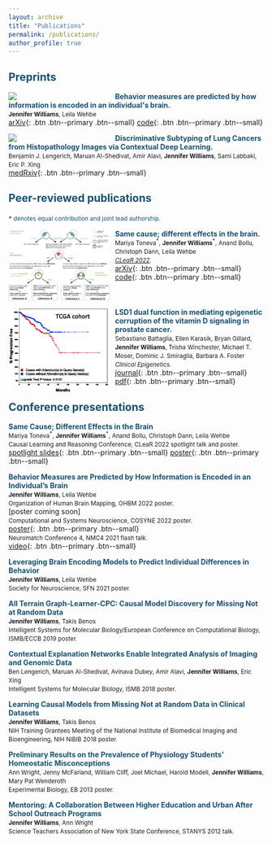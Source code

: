 ```yaml
---
layout: archive
title: "Publications"
permalink: /publications/
author_profile: true
---
```


## <span style="color:#155270;">Preprints</span>
<img align="left" src="/images/individual_fig1.png" width="200" style="margin-right:10px"/> <span style="color:#155270;">**Behavior measures are predicted by how information is encoded in an individual's brain.**</span> <br>
<span style="font-size:smaller">**Jennifer Williams**, Leila Wehbe</span> <br>
[arXiv](https://arxiv.org/abs/2112.06048){: .btn .btn--primary .btn--small} [code](https://github.com/brainML/great-apes){: .btn .btn--primary .btn--small}<br style="clear:both" />
<!--  <p style = "margin-right: 210px; margin-top: 0px;">  *arXiv* <br> -->
<!-- doi: [arXiv:2112.06048](https://arxiv.org/abs/2112.06048) -->
<!-- <p style = "margin-right: 210px;"> -->
<!-- </p>-->

<img align="left" src="/images/cen_fig1.png" width="200" style="margin-right:10px"/> <span style="color:#155270">**Discriminative Subtyping of Lung Cancers from Histopathology Images via Contextual Deep Learning.**</span> <br>
<span style="font-size:smaller">Benjamin J. Lengerich, Maruan Al-Shedivat, Amir Alavi, **Jennifer Williams**, Sami Labbaki, Eric P. Xing</span> <br>
[medRxiv](https://www.medrxiv.org/content/10.1101/2020.06.25.20140053v1){: .btn .btn--primary .btn--small}<br style="clear:both" /> <!-- </p>-->
<!--  *medRxiv* <br>--> <!--, doi: [10.1101/2020.06.25.20140053](https://www.medrxiv.org/content/10.1101/2020.06.25.20140053v1)-->
<!-- <p style = "margin-right: 210px;"> -->

## <span style="color:#155270;">Peer-reviewed publications</span>
<span style="color:#155270;font-size:smaller">__\*__ denotes equal contribution and joint lead authorship.</span> 

<img align="left" src="/images/CleaR_fig.png" width="200" style="margin-right:10px"/> <span style="color:#155270;">**Same cause; different effects in the brain.**</span> <br>
<span style="font-size:smaller">Mariya Toneva<sup><span style="color:#155270;">__*__</span></sup>, __Jennifer Williams<sup><span style="color:#155270;">\*</span></sup>__, Anand Bollu, Christoph Dann, Leila Wehbe</span> <br>
<span style="font-size:smaller">*[CLeaR 2022](https://www.cclear.cc/2022).*</span> <br>
[arXiv](https://arxiv.org/pdf/2202.10376.pdf){: .btn .btn--primary .btn--small} [code](https://github.com/brainML/stim-effect){: .btn .btn--primary .btn--small}<br style="clear:both" />

<!--[pdf coming soon] <br style="clear:both" />--> 
<!-- (){: .btn .btn--primary .btn--small} --> 


<img align="left" src="/images/lsd1_fig.png" width="200" style="margin-right:10px"/> <span style="color:#155270">**LSD1 dual function in mediating epigenetic corruption of the vitamin D signaling in prostate cancer.**</span> <br>
<span style="font-size:smaller">Sebastiano Battaglia, Ellen Karasik, Bryan Gillard, **Jennifer Williams**, Trisha Winchester, Michael T. Moser, Dominic J. Smiraglia, Barbara A. Foster</span> <br>
<span style="font-size:smaller">*Clinical Epigenetics.*</span> <br>
[journal](https://clinicalepigeneticsjournal.biomedcentral.com/articles/10.1186/s13148-017-0382-y){: .btn .btn--primary .btn--small} [pdf](/files/lsd1_paper.pdf){: .btn .btn--primary .btn--small} <br>


## <span style="color:#155270;">Conference presentations</span> 
<span style="color:#155270">**Same Cause; Different Effects in the Brain**</span> <br>
<span style="font-size:smaller">Mariya Toneva<sup><span style="color:#155270;">__*__</span></sup>, __Jennifer Williams<sup><span style="color:#155270;">\*</span></sup>__, Anand Bollu, Christoph Dann, Leila Wehbe</span> <br>
<span style="font-size:smaller">Causal Learning and Reasoning Conference, CLeaR 2022 spotlight talk and poster.</span> <br>
[spotlight slides](/files/CLeaR_spotlight_presentation.pdf){: .btn .btn--primary .btn--small} [poster](/files/CLeaR_poster.pdf){: .btn .btn--primary .btn--small} <br>
  
  
<span style="color:#155270">**Behavior Measures are Predicted by How Information is Encoded in an Individual’s Brain**</span> <br>
<span style="font-size:smaller">**Jennifer Williams**, Leila Wehbe</span> <br>
<span style="font-size:smaller">Organization of Human Brain Mapping, OHBM 2022 poster.</span> <br>
[poster coming soon] <br>
<span style="font-size:smaller">Computational and Systems Neuroscience, COSYNE 2022 poster.</span> <br>
[poster](/files/COSYNE_poster.pdf){: .btn .btn--primary .btn--small} <br>
<span style="font-size:smaller">Neuromatch Conference 4, NMC4 2021 flash talk.</span> <br>
[video](https://www.youtube.com/watch?v=rYgsGDcJgGs&t=4s){: .btn .btn--primary .btn--small} <br>

<span style="color:#155270">**Leveraging Brain Encoding Models to Predict Individual Differences in Behavior**</span> <br>
<span style="font-size:smaller">**Jennifer Williams**, Leila Wehbe</span> <br>
<span style="font-size:smaller">Society for Neuroscience, SFN 2021 poster.</span> <br>

<span style="color:#155270">**All Terrain Graph-Learner-CPC: Causal Model Discovery for Missing Not at Random Data**</span> <br>
<span style="font-size:smaller">**Jennifer Williams**, Takis Benos</span> <br>
<span style="font-size:smaller">Intelligent Systems for Molecular Biology/European Conference on Computational Biology, ISMB/ECCB 2019 poster.</span> <br>

<span style="color:#155270">**Contextual Explanation Networks Enable Integrated Analysis of Imaging and Genomic Data**</span> <br>
<span style="font-size:smaller">Ben Lengerich, Maruan Al-Shedivat, Avinava Dubey, Amir Alavi, **Jennifer Williams**, Eric Xing</span> <br>
<span style="font-size:smaller">Intelligent Systems for Molecular Biology, ISMB 2018 poster.</span> <br>

<span style="color:#155270">**Learning Causal Models from Missing Not at Random Data in Clinical Datasets**</span> <br>
<span style="font-size:smaller">**Jennifer Williams**, Takis Benos </span><br>
<span style="font-size:smaller">NIH Training Grantees Meeting of the National Institute of Biomedical Imaging and Bioengineering, NIH NIBIB 2018 poster.</span> <br>

<span style="color:#155270">**Preliminary Results on the Prevalence of Physiology Students’ Homeostatic Misconceptions**</span> <br>
<span style="font-size:smaller">Ann Wright, Jenny McFarland, William Cliff, Joel Michael, Harold Modell, **Jennifer Williams**, Mary Pat Wenderoth </span> <br>
<span style="font-size:smaller">Experimental Biology, EB 2013 poster. </span><br>

<span style="color:#155270">**Mentoring: A Collaboration Between Higher Education and Urban After School Outreach Programs**</span> <br>
<span style="font-size:smaller">**Jennifer Williams**, Ann Wright</span> <br>
<span style="font-size:smaller">Science Teachers Association of New York State Conference, STANYS 2012 talk. </span>






